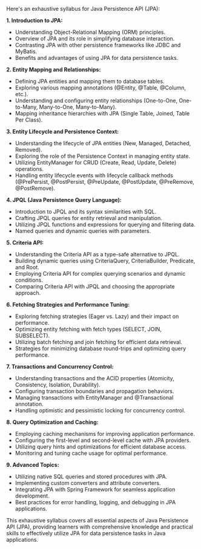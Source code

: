 Here's an exhaustive syllabus for Java Persistence API (JPA):

**1. Introduction to JPA:**

- Understanding Object-Relational Mapping (ORM) principles.
- Overview of JPA and its role in simplifying database interaction.
- Contrasting JPA with other persistence frameworks like JDBC and MyBatis.
- Benefits and advantages of using JPA for data persistence tasks.

**2. Entity Mapping and Relationships:**

- Defining JPA entities and mapping them to database tables.
- Exploring various mapping annotations (@Entity, @Table, @Column, etc.).
- Understanding and configuring entity relationships (One-to-One, One-to-Many, Many-to-One, Many-to-Many).
- Mapping inheritance hierarchies with JPA (Single Table, Joined, Table Per Class).

**3. Entity Lifecycle and Persistence Context:**

- Understanding the lifecycle of JPA entities (New, Managed, Detached, Removed).
- Exploring the role of the Persistence Context in managing entity state.
- Utilizing EntityManager for CRUD (Create, Read, Update, Delete) operations.
- Handling entity lifecycle events with lifecycle callback methods (@PrePersist, @PostPersist, @PreUpdate, @PostUpdate, @PreRemove, @PostRemove).

**4. JPQL (Java Persistence Query Language):**

- Introduction to JPQL and its syntax similarities with SQL.
- Crafting JPQL queries for entity retrieval and manipulation.
- Utilizing JPQL functions and expressions for querying and filtering data.
- Named queries and dynamic queries with parameters.

**5. Criteria API:**

- Understanding the Criteria API as a type-safe alternative to JPQL.
- Building dynamic queries using CriteriaQuery, CriteriaBuilder, Predicate, and Root.
- Employing Criteria API for complex querying scenarios and dynamic conditions.
- Comparing Criteria API with JPQL and choosing the appropriate approach.

**6. Fetching Strategies and Performance Tuning:**

- Exploring fetching strategies (Eager vs. Lazy) and their impact on performance.
- Optimizing entity fetching with fetch types (SELECT, JOIN, SUBSELECT).
- Utilizing batch fetching and join fetching for efficient data retrieval.
- Strategies for minimizing database round-trips and optimizing query performance.

**7. Transactions and Concurrency Control:**

- Understanding transactions and the ACID properties (Atomicity, Consistency, Isolation, Durability).
- Configuring transaction boundaries and propagation behaviors.
- Managing transactions with EntityManager and @Transactional annotation.
- Handling optimistic and pessimistic locking for concurrency control.

**8. Query Optimization and Caching:**

- Employing caching mechanisms for improving application performance.
- Configuring the first-level and second-level cache with JPA providers.
- Utilizing query hints and optimizations for efficient database access.
- Monitoring and tuning cache usage for optimal performance.

**9. Advanced Topics:**

- Utilizing native SQL queries and stored procedures with JPA.
- Implementing custom converters and attribute converters.
- Integrating JPA with Spring Framework for seamless application development.
- Best practices for error handling, logging, and debugging in JPA applications.

This exhaustive syllabus covers all essential aspects of Java Persistence API (JPA), providing learners with comprehensive knowledge and practical skills to effectively utilize JPA for data persistence tasks in Java applications.